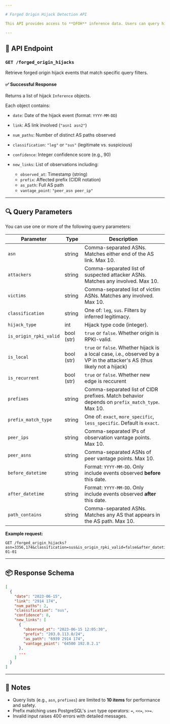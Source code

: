 ```yaml
---

# Forged Origin Hijack Detection API

This API provides access to **DFOH** inference data. Users can query historical events using a variety of filters such as AS numbers, prefix criteria, RPKI validation status, and more.

---
```


## 🚀 API Endpoint

### `GET /forged_origin_hijacks`

Retrieve forged origin hijack events that match specific query filters.

#### ✅ Successful Response

Returns a list of hijack `Inference` objects.

Each object contains:

* `date`: Date of the hijack event (format: `YYYY-MM-DD`)
* `link`: AS link involved (`"asn1 asn2"`)
* `num_paths`: Number of distinct AS paths observed
* `classification`: `"leg"` or `"sus"` (legitimate vs. suspicious)
* `confidence`: Integer confidence score (e.g., 90)
* `new_links`: List of observations including:

  * `observed_at`: Timestamp (string)
  * `prefix`: Affected prefix (CIDR notation)
  * `as_path`: Full AS path
  * `vantage_point`: `"peer_asn peer_ip"`

---

## 🔍 Query Parameters

You can use one or more of the following query parameters:

| Parameter              | Type       | Description                                                                                                                 |
| ---------------------- | ---------- | --------------------------------------------------------------------------------------------------------------------------- |
| `asn`                  | string     | Comma-separated ASNs. Matches either end of the AS link. Max 10.                                                            |
| `attackers`            | string     | Comma-separated list of suspected attacker ASNs. Matches any involved. Max 10.                                              |
| `victims`              | string     | Comma-separated list of victim ASNs. Matches any involved. Max 10.                                                          |
| `classification`       | string     | One of: `leg`, `sus`. Filters by inferred legitimacy.                                                                       |
| `hijack_type`          | int        | Hijack type code (integer).                                                                                                 |
| `is_origin_rpki_valid` | bool (str) | `true` or `false`. Whether origin is RPKI-valid.                                                                            |
| `is_local`             | bool (str) | `true` or `false`. Whether hijack is a local case, i.e., observed by a VP in the attacker's AS (thus likely not a hijack)   |
| `is_recurrent`         | bool (str) | `true` or `false`. Whether new edge is reccurent                                                                            |
| `prefixes`             | string     | Comma-separated list of CIDR prefixes. Match behavior depends on `prefix_match_type`. Max 10.                               |
| `prefix_match_type`    | string     | One of: `exact`, `more_specific`, `less_specific`. Default is `exact`.                                                      |
| `peer_ips`             | string     | Comma-separated IPs of observation vantage points. Max 10.                                                                  |
| `peer_asns`            | string     | Comma-separated ASNs of peer vantage points. Max 10.                                                                        |
| `before_datetime`      | string     | Format: `YYYY-MM-DD`. Only include events observed **before** this date.                                                    |
| `after_datetime`       | string     | Format: `YYYY-MM-DD`. Only include events observed **after** this date.                                                     |
| `path_contains`        | string     | Comma-separated ASNs. Matches any AS that appears in the AS path. Max 10.                                                   |

**Example request:**

```http
GET /forged_origin_hijacks?asn=3356,174&classification=sus&is_origin_rpki_valid=false&after_datetime=2023-01-01
```

---

## 📦 Response Schema

```json
[
  {
    "date": "2023-06-15",
    "link": "2914 174",
    "num_paths": 2,
    "classification": "sus",
    "confidence": 8,
    "new_links": [
      {
        "observed_at": "2023-06-15 12:05:30",
        "prefix": "203.0.113.0/24",
        "as_path": "6939 2914 174",
        "vantage_point": "64500 192.0.2.1"
      },
      ...
    ]
  }
]
```

---

## 🧪 Notes

* Query lists (e.g., `asn`, `prefixes`) are limited to **10 items** for performance and safety.
* Prefix matching uses PostgreSQL's `inet` type operators: `=`, `<<=`, `>>=`.
* Invalid input raises 400 errors with detailed messages.
